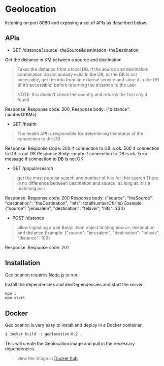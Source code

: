 # Geolocation

listening on port 8080 and exposing a set of APIs as described below.

## APIs

- GET /distance?source=theSource&destination=theDestination

Get the distance in KM between a source and destination

> Takes the distance from a local DB. If the source and destination combination do not already exist in the DB, or the DB is not accessible, get the info from an external service and store it in the DB (if it’s accessible) before returning the distance to the user
> 
> NOTE: this doesn't check the country and returns the first city it found.

Response:
Response code: 200, Response body: {"distance": numberOfKMs}


- GET /health

> The health API is responsible for determining the status of the connection to the DB

Response:
Response Code: 200 if connection to DB is ok. 500 if connection to DB is not OK
Response Body: empty if connection to DB is ok. Error message if connection to DB is not OK

- GET /popularsearch

> get the most popular search and number of hits for that search
There is no difference between destination and source, as long as it is a matching pair

Response:
Response code: 200
Response body: {"source": "theSource", "destination": "theDestination", "hits": totalNumberOfHits}
Example: {"source": "jerusalem", "destination": "telaviv", "hits": 234}

- POST /distance

> allow ingesting a pair
Body:
Json object holding source, destination and distance
Example: {"source": "jerusalem", "destination": "telaviv", "distance": 100}

Response:
Response code: 201

## Installation

Geolocation requires [Node.js](https://nodejs.org/) to run.

Install the dependencies and devDependencies and start the server.

```sh
npm i
npm start
```

## Docker

Geolocation is very easy to install and deploy in a Docker container.

```sh
$ docker build -t geolocation:0.2 .
```

This will create the Geolocation image and pull in the necessary dependencies.

> view the image in [Docker hub](https://hub.docker.com/layers/145607989/avital1/geolocation/firstimagepush/images/sha256-94df090c3e0e0191952b9953357fb68ce3831b239670e88e6ef4c9750efb0841?context=explore)
